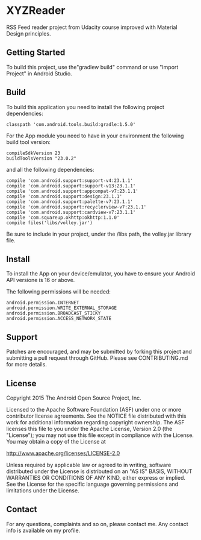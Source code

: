 # XYZReader
RSS Feed reader project from Udacity course improved with Material
Design principles.

## Getting Started
To build this project, use the"gradlew build" command or use 
"Import Project" in Android Studio.

## Build
To build this application you need to install the following project 
dependencies:

```
classpath 'com.android.tools.build:gradle:1.5.0'
```

For the App module you need to have in your environment the following 
build tool version:
```
compileSdkVersion 23
buildToolsVersion "23.0.2"
```

and all the following dependencies:

```
compile 'com.android.support:support-v4:23.1.1'
compile 'com.android.support:support-v13:23.1.1'
compile 'com.android.support:appcompat-v7:23.1.1'
compile 'com.android.support:design:23.1.1'
compile 'com.android.support:palette-v7:23.1.1'
compile 'com.android.support:recyclerview-v7:23.1.1'
compile 'com.android.support:cardview-v7:23.1.1'
compile 'com.squareup.okhttp:okhttp:1.1.0'
compile files('libs/volley.jar')
```

Be sure to include in your project, under the /libs path, the 
volley.jar library file.

## Install
To install the App on your device/emulator, you have to ensure your 
Android API versione is 16 or above.

The following permissions will be needed:

```
android.permission.INTERNET
android.permission.WRITE_EXTERNAL_STORAGE
android.permission.BROADCAST_STICKY
android.permission.ACCESS_NETWORK_STATE
```

## Support
Patches are encouraged, and may be submitted by forking this project 
and submitting a pull request through GitHub. Please see 
CONTRIBUTING.md for more details.

## License
Copyright 2015 The Android Open Source Project, Inc.

Licensed to the Apache Software Foundation (ASF) under one or more 
contributor license agreements.  See the NOTICE file distributed with
this work for additional information regarding copyright ownership. 
The ASF licenses this file to you under the Apache License, 
Version 2.0 (the "License"); you may not use this file except in 
compliance with the License.  You may obtain a copy of the License at

http://www.apache.org/licenses/LICENSE-2.0

Unless required by applicable law or agreed to in writing, software
distributed under the License is distributed on an "AS IS" BASIS, 
WITHOUT WARRANTIES OR CONDITIONS OF ANY KIND, either express or 
implied.  See the License for the specific language governing 
permissions and limitations under the License.

## Contact
For any questions, complaints and so on, please contact me. 
Any contact info is available on my profile.